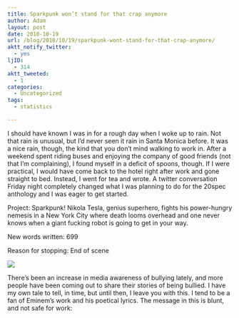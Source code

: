 ```yaml
---
title: Sparkpunk won’t stand for that crap anymore
author: Adam
layout: post
date: 2010-10-19
url: /blog/2010/10/19/sparkpunk-wont-stand-for-that-crap-anymore/
aktt_notify_twitter:
  - yes
ljID:
  - 314
aktt_tweeted:
  - 1
categories:
  - Uncategorized
tags:
  - statistics

---
```

I should have known I was in for a rough day when I woke up to rain. Not that rain is unusual, but I&#8217;d never seen it rain in Santa Monica before. It was a nice rain, though, the kind that you don&#8217;t mind walking to work in. After a weekend spent riding buses and enjoying the company of good friends (not that I&#8217;m complaining), I found myself in a deficit of spoons, though. If I were practical, I would have come back to the hotel right after work and gone straight to bed. Instead, I went for tea and wrote. A twitter conversation Friday night completely changed what I was planning to do for the 20spec anthology and I was eager to get started.

Project: Sparkpunk! Nikola Tesla, genius superhero, fights his power-hungry nemesis in a New York City where death looms overhead and one never knows when a giant fucking robot is going to get in your way.

New words written: 699

Reason for stopping: End of scene

![](1)

There&#8217;s been an increase in media awareness of bullying lately, and more people have been coming out to share their stories of being bullied. I have my own tale to tell, in time, but until then, I leave you with this. I tend to be a fan of Eminem&#8217;s work and his poetical lyrics. The message in this is blunt, and not safe for work:

 [1]: http://picometer.writertopia.com/words=699&target=4500
